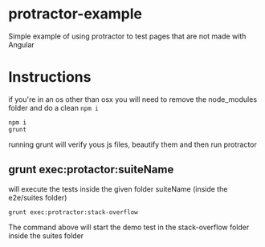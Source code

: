 protractor-example
==================

Simple example of using protractor to test pages that are not made with Angular

# Instructions

if you're in an os other than osx you will need to remove the node_modules folder and do a clean `npm i`

````
npm i
grunt
````

running grunt will verify yous js files, beautify them and then run protractor

## grunt exec:protactor:suiteName

will execute the tests inside the given folder suiteName (inside the e2e/suites folder)

````
grunt exec:protractor:stack-overflow
````

The command above will start the demo test in the stack-overflow folder inside the suites folder

